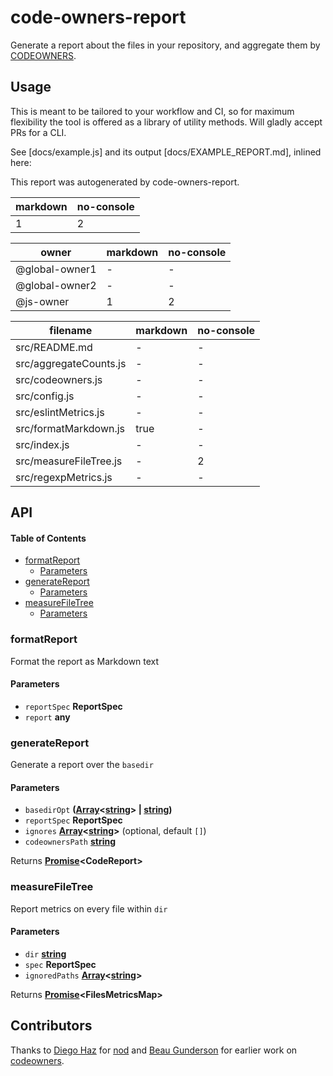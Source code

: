 # code-owners-report

Generate a report about the files in your repository, and aggregate them by [CODEOWNERS](https://help.github.com/articles/about-codeowners/).

## Usage

This is meant to be tailored to your workflow and CI, so for maximum flexibility the tool is offered as a library of utility methods. Will gladly accept PRs for a CLI.

See [docs/example.js] and its output [docs/EXAMPLE_REPORT.md], inlined here:

This report was autogenerated by code-owners-report.

| markdown | no-console |
| -------- | ---------- |
| 1        | 2          |

| owner          | markdown | no-console |
| -------------- | -------- | ---------- |
| @global-owner1 | -        | -          |
| @global-owner2 | -        | -          |
| @js-owner      | 1        | 2          |

| filename               | markdown | no-console |
| ---------------------- | -------- | ---------- |
| src/README.md          | -        | -          |
| src/aggregateCounts.js | -        | -          |
| src/codeowners.js      | -        | -          |
| src/config.js          | -        | -          |
| src/eslintMetrics.js   | -        | -          |
| src/formatMarkdown.js  | true     | -          |
| src/index.js           | -        | -          |
| src/measureFileTree.js | -        | 2          |
| src/regexpMetrics.js   | -        | -          |

## API

<!-- Generated by documentation.js. Update this documentation by updating the source code. -->

#### Table of Contents

-   [formatReport](#formatreport)
    -   [Parameters](#parameters)
-   [generateReport](#generatereport)
    -   [Parameters](#parameters-1)
-   [measureFileTree](#measurefiletree)
    -   [Parameters](#parameters-2)

### formatReport

Format the report as Markdown text

#### Parameters

-   `reportSpec` **ReportSpec** 
-   `report` **any** 

### generateReport

Generate a report over the `basedir`

#### Parameters

-   `basedirOpt` **([Array](https://developer.mozilla.org/docs/Web/JavaScript/Reference/Global_Objects/Array)&lt;[string](https://developer.mozilla.org/docs/Web/JavaScript/Reference/Global_Objects/String)> | [string](https://developer.mozilla.org/docs/Web/JavaScript/Reference/Global_Objects/String))** 
-   `reportSpec` **ReportSpec** 
-   `ignores` **[Array](https://developer.mozilla.org/docs/Web/JavaScript/Reference/Global_Objects/Array)&lt;[string](https://developer.mozilla.org/docs/Web/JavaScript/Reference/Global_Objects/String)>**  (optional, default `[]`)
-   `codeownersPath` **[string](https://developer.mozilla.org/docs/Web/JavaScript/Reference/Global_Objects/String)** 

Returns **[Promise](https://developer.mozilla.org/docs/Web/JavaScript/Reference/Global_Objects/Promise)&lt;CodeReport>** 

### measureFileTree

Report metrics on every file within `dir`

#### Parameters

-   `dir` **[string](https://developer.mozilla.org/docs/Web/JavaScript/Reference/Global_Objects/String)** 
-   `spec` **ReportSpec** 
-   `ignoredPaths` **[Array](https://developer.mozilla.org/docs/Web/JavaScript/Reference/Global_Objects/Array)&lt;[string](https://developer.mozilla.org/docs/Web/JavaScript/Reference/Global_Objects/String)>** 

Returns **[Promise](https://developer.mozilla.org/docs/Web/JavaScript/Reference/Global_Objects/Promise)&lt;FilesMetricsMap>** 

## Contributors

Thanks to [Diego Haz](https://github.com/diegohaz) for [nod](https://github.com/diegohaz/nod) and [Beau Gunderson](https://github.com/beaugunderson) for earlier work on [codeowners](https://github.com/beaugunderson/codeowners).
